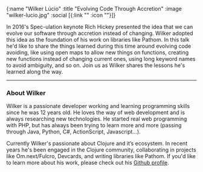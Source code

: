 {:name "Wilker Lúcio"
 :title "Evolving Code Through Accretion"
 :image "wilker-lucio.jpg"
 :social [{:link "" :icon ""}]}

In 2016's Spec-ulation keynote Rich Hickey presented the idea that we can evolve our software through accretion instead of changing. Wilker adopted this idea as the foundation of his work on libraries like Pathom.  In this talk he'd like to share the things learned during this time around evolving code avoiding, like using open maps to allow new things on functions, creating new functions instead of changing current ones, using long keyword names to avoid ambiguity, and so on. Join us as Wilker shares the lessons he's learned along the way.


---

### About Wilker

Wilker is a passionate developer working and learning programming skills since he was 12 years old. He loves the way of web development and is always researching new technologies. He started real web programming with PHP, but has always been trying to learn more and more (passing through Java, Python, C#, ActionScript, Javascript...). 

Currently Wilker's passionate about Clojure and it’s ecosystem. In recent years he's been engaged in the Clojure community, collaborating in projects like Om.next/Fulcro, Devcards, and writing libraries like Pathom. If you'd like to learn more about his work, please check out his [Github profile](https://github.com/wilkerlucio).
